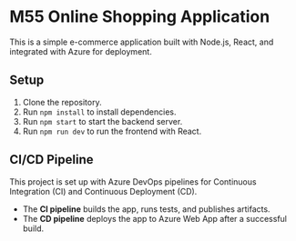 # M55 Online Shopping Application

This is a simple e-commerce application built with Node.js, React, and integrated with Azure for deployment. 

## Setup

1. Clone the repository.
2. Run `npm install` to install dependencies.
3. Run `npm start` to start the backend server.
4. Run `npm run dev` to run the frontend with React.

## CI/CD Pipeline

This project is set up with Azure DevOps pipelines for Continuous Integration (CI) and Continuous Deployment (CD).

- The **CI pipeline** builds the app, runs tests, and publishes artifacts.
- The **CD pipeline** deploys the app to Azure Web App after a successful build.
